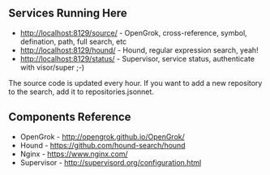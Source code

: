 ## Services Running Here

* <http://localhost:8129/source/> - OpenGrok, cross-reference, symbol, defination, path, full search, etc
* <http://localhost:8129/hound/> - Hound, regular expression search, yeah!
* <http://localhost:8129/status/> - Supervisor, service status, authenticate with visor/super ;-)

The source code is updated every hour.
If you want to add a new repository to the search, add it to repositories.jsonnet.

## Components Reference

 * OpenGrok - <http://opengrok.github.io/OpenGrok/>
 * Hound - <https://github.com/hound-search/hound>
 * Nginx - <https://www.nginx.com/>
 * Supervisor - <http://supervisord.org/configuration.html>
